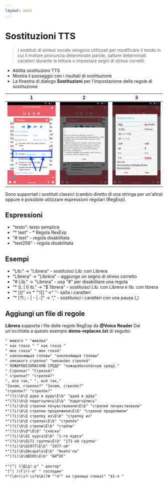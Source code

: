 ```yaml
---
layout: main
---
```


# Sostituzioni TTS

> I sostituti di sintesi vocale vengono utilizzati per modificare il modo in cui il motore pronuncia determinate parole, saltare determinati caratteri durante la lettura o impostare segni di stress corretti.

* Abilita sostituzioni TTS
* Mostra il passaggio con i risultati di sostituzione
* La finestra di dialogo **Sostituzioni** per l'impostazione delle regole di sostituzione

|1|2|3|
|-|-|-|
|![](1.png)|![](2.png)|![](3.png)|

Sono supportati i sostituti classici (cambio diretto di una stringa per un'altra) oppure è possibile utilizzare espressioni regolari (RegExp).

## Espressioni

* &quot;testo&quot;: testo semplice
* &quot;* text&quot; - * Regola RexExp
* &quot;# text&quot; - regola disabilitata
* &quot;text256&quot; - regola disabilitata

## Esempi

* &quot;Lib.&quot; -&gt; &quot;Librera&quot; - sostituisci Lib. con Librera
* &quot;Librera&quot; -&gt; &quot;Libréra&quot; - aggiunge un segno di stress corretto
* &quot;# Lib.&quot; -&gt; &quot;Librera&quot; - usa &quot;#&quot; per disabilitare una regola
* &quot;* (L | l) ib.&quot; -&gt; &quot;$ 1ibrera&quot; - sostituisci Lib. con Librera e lib. con librera
* &quot;* [()&quot; «» * ”“/[] &quot;-&gt;&quot; &quot;- salta i caratteri
* &quot;* [?!:; - | - | -]&quot; -&gt; &quot;,&quot; - sostituisci i caratteri con una pausa (,)

## Aggiungi un file di regole

**Librera** supporta i file delle regole RegExp da **@Voice Reader**
Dai un'occhiata a questo esempio **demo-replaces.txt** di seguito:

```
" живого " "живо́ва"
" как глаза " " как глаза́ "
" мне глаза" " мне глаза́"
" наклоняющая головы" "наклоня́ющая го́ловы"
" никакого стрелка" "никако́во стрелка́"
" ПОЖАРОБЕЗОПАСНУЮ СРЕДУ" "пожарабезопа́сную среду́."
" Стрелки!" "Стрелки́!"
" стрелки?" "стрелки́?"
", все так," ", всё так,"
"Зачем, стрелок?" "Зачем, стрело́к?"
"стрелок?" "стрело́к?"
*"(?i)\b\Q душа в душу\E\b" "душа́ в ду́шу"
*"(?i)\b\Q подогнулись\E\b" "падагну́лись"
*"(?i)\b\Q стрелки почувствовали\E\b" "стрелки́ почувствовали"
*"(?i)\b\Q стрелки продолжили\E\b" "стрелки́ продолжили"
*"(?i)\b\Q стрелку из\E\b" "стрелку́ из"
*"(?i)\b\Q стрелок\E\b" "стрело́к"
*"(?i)\b\Q стрелы\E\b" "стре́лы"
*"(?i)\b\Q*\E\b" "сно́ска"
*"(?i)\b\Q1 курса\E\b" "1-го курса"
*"(?i)\b\Q171 группы\E\b" "171-ой группы"
*"(?i)\b\Q1977\E\b" "1977-ой"
*"(?i)\b\QAcapela\E\b" "Акапэ́'ла"
*"(?i)\b\QBIOS\E\b" "БИ́“О́С"

*"(^| )(Д|д)-р" " доктор"
"(^| )(Г|г)-н" " господин"
*"(\d+)\s?-\s?я\b(?# ""я"" на границе слова)" "$1-я "
```
